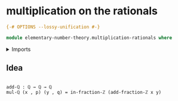 # multiplication on the rationals

```agda
{-# OPTIONS --lossy-unification #-}

module elementary-number-theory.multiplication-rationals where
```

<details><summary>Imports</summary>

```agda
open import elementary-number-theory.addition-integer-fractions
open import elementary-number-theory.integer-fractions
open import elementary-number-theory.rational-numbers
open import elementary-number-theory.reduced-integer-fractions

open import foundation.dependent-pair-types
open import foundation.identity-types
```

</details>

## Idea

```

add-ℚ : ℚ → ℚ → ℚ
mul-ℚ (x , p) (y , q) = in-fraction-ℤ (add-fraction-ℤ x y)

```
